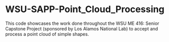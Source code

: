 # WSU-SAPP-Point_Cloud_Processing
This code showcases the work done throughout the WSU ME 416: Senior Capstone Project (sponsored by Los Alamos National Lab) to accept and process a point cloud of simple shapes.
